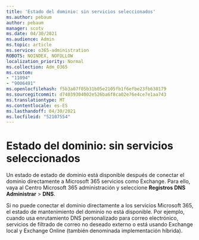 ```yaml
---
title: 'Estado del dominio: sin servicios seleccionados'
ms.author: pebaum
author: pebaum
manager: scotv
ms.date: 04/30/2021
ms.audience: Admin
ms.topic: article
ms.service: o365-administration
ROBOTS: NOINDEX, NOFOLLOW
localization_priority: Normal
ms.collection: Adm_O365
ms.custom:
- "11094"
- "9006491"
ms.openlocfilehash: f5b3a07f05b31b05e2105fb1f6efbe23fb630179
ms.sourcegitcommit: d74039304002e526ba6f8ca02e76e4ce7e1aa743
ms.translationtype: MT
ms.contentlocale: es-ES
ms.lasthandoff: 04/30/2021
ms.locfileid: "52107554"
---
```

# <a name="domain-status---no-services-selected"></a>Estado del dominio: sin servicios seleccionados

Un estado de estado de dominio está disponible después de conectar el dominio directamente a Microsoft 365 servicios como Exchange. Para ello, vaya al Centro Microsoft 365 administración y seleccione **Registros DNS Administrar**  >  **DNS**.

Si no puede conectar el dominio directamente a los servicios Microsoft 365, el estado de mantenimiento del dominio no está disponible. Por ejemplo, cuando usa enrutamiento DNS personalizado para correo electrónico, servicios de filtrado de correo no deseado externo o está usando Exchange local y Exchange Online (también denominada implementación híbrida).


